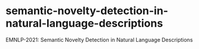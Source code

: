 # semantic-novelty-detection-in-natural-language-descriptions
EMNLP-2021:  Semantic Novelty Detection in Natural Language Descriptions
